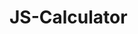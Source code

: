 # JS-Calculator


<!-- body {
  background-color: #051f04;
}
#row1 {
  background-color: red;
}

input {
  width: 100%;
  text-align: right;
  padding-left: 5px;
  padding-right: 5px;
  -webkit-apperance:none;
  -moz-:none;

} -->
